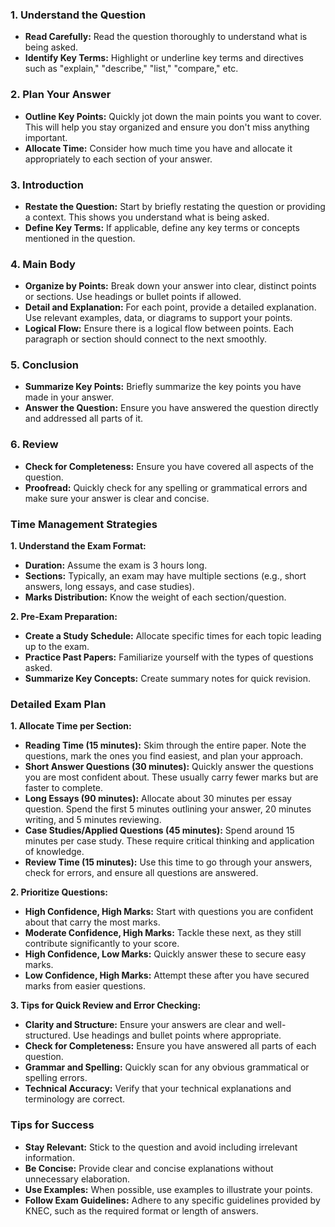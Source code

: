 ### 1. **Understand the Question**
   - **Read Carefully:** Read the question thoroughly to understand what is being asked.
   - **Identify Key Terms:** Highlight or underline key terms and directives such as "explain," "describe," "list," "compare," etc.

### 2. **Plan Your Answer**
   - **Outline Key Points:** Quickly jot down the main points you want to cover. This will help you stay organized and ensure you don't miss anything important.
   - **Allocate Time:** Consider how much time you have and allocate it appropriately to each section of your answer.

### 3. **Introduction**
   - **Restate the Question:** Start by briefly restating the question or providing a context. This shows you understand what is being asked.
   - **Define Key Terms:** If applicable, define any key terms or concepts mentioned in the question.

### 4. **Main Body**
   - **Organize by Points:** Break down your answer into clear, distinct points or sections. Use headings or bullet points if allowed.
   - **Detail and Explanation:** For each point, provide a detailed explanation. Use relevant examples, data, or diagrams to support your points.
   - **Logical Flow:** Ensure there is a logical flow between points. Each paragraph or section should connect to the next smoothly.

### 5. **Conclusion**
   - **Summarize Key Points:** Briefly summarize the key points you have made in your answer.
   - **Answer the Question:** Ensure you have answered the question directly and addressed all parts of it.

### 6. **Review**
   - **Check for Completeness:** Ensure you have covered all aspects of the question.
   - **Proofread:** Quickly check for any spelling or grammatical errors and make sure your answer is clear and concise.

### Time Management Strategies

**1. Understand the Exam Format:**
   - **Duration:** Assume the exam is 3 hours long.
   - **Sections:** Typically, an exam may have multiple sections (e.g., short answers, long essays, and case studies).
   - **Marks Distribution:** Know the weight of each section/question.

**2. Pre-Exam Preparation:**
   - **Create a Study Schedule:** Allocate specific times for each topic leading up to the exam.
   - **Practice Past Papers:** Familiarize yourself with the types of questions asked.
   - **Summarize Key Concepts:** Create summary notes for quick revision.

### Detailed Exam Plan

**1. Allocate Time per Section:**
   - **Reading Time (15 minutes):** Skim through the entire paper. Note the questions, mark the ones you find easiest, and plan your approach.
   - **Short Answer Questions (30 minutes):** Quickly answer the questions you are most confident about. These usually carry fewer marks but are faster to complete.
   - **Long Essays (90 minutes):** Allocate about 30 minutes per essay question. Spend the first 5 minutes outlining your answer, 20 minutes writing, and 5 minutes reviewing.
   - **Case Studies/Applied Questions (45 minutes):** Spend around 15 minutes per case study. These require critical thinking and application of knowledge.
   - **Review Time (15 minutes):** Use this time to go through your answers, check for errors, and ensure all questions are answered.

**2. Prioritize Questions:**
   - **High Confidence, High Marks:** Start with questions you are confident about that carry the most marks.
   - **Moderate Confidence, High Marks:** Tackle these next, as they still contribute significantly to your score.
   - **High Confidence, Low Marks:** Quickly answer these to secure easy marks.
   - **Low Confidence, High Marks:** Attempt these after you have secured marks from easier questions.

**3. Tips for Quick Review and Error Checking:**
   - **Clarity and Structure:** Ensure your answers are clear and well-structured. Use headings and bullet points where appropriate.
   - **Check for Completeness:** Ensure you have answered all parts of each question.
   - **Grammar and Spelling:** Quickly scan for any obvious grammatical or spelling errors.
   - **Technical Accuracy:** Verify that your technical explanations and terminology are correct.

### Tips for Success
- **Stay Relevant:** Stick to the question and avoid including irrelevant information.
- **Be Concise:** Provide clear and concise explanations without unnecessary elaboration.
- **Use Examples:** When possible, use examples to illustrate your points.
- **Follow Exam Guidelines:** Adhere to any specific guidelines provided by KNEC, such as the required format or length of answers.